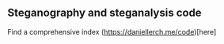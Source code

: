 

## Steganography and steganalysis code

Find a comprehensive index (https://daniellerch.me/code)[here]
